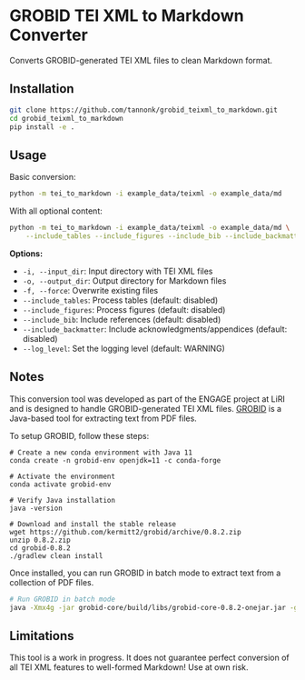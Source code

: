 # GROBID TEI XML to Markdown Converter

Converts GROBID-generated TEI XML files to clean Markdown format.

## Installation

```bash
git clone https://github.com/tannonk/grobid_teixml_to_markdown.git
cd grobid_teixml_to_markdown
pip install -e .
```

## Usage

Basic conversion:
```bash
python -m tei_to_markdown -i example_data/teixml -o example_data/md
```

With all optional content:
```bash
python -m tei_to_markdown -i example_data/teixml -o example_data/md \
    --include_tables --include_figures --include_bib --include_backmatter
```

**Options:**

- `-i, --input_dir`: Input directory with TEI XML files
- `-o, --output_dir`: Output directory for Markdown files  
- `-f, --force`: Overwrite existing files
- `--include_tables`: Process tables (default: disabled)
- `--include_figures`: Process figures (default: disabled)
- `--include_bib`: Include references (default: disabled)
- `--include_backmatter`: Include acknowledgments/appendices (default: disabled)
- `--log_level`: Set the logging level (default: WARNING)

## Notes

This conversion tool was developed as part of the ENGAGE project at LiRI and is designed to handle GROBID-generated TEI XML files.
[GROBID](https://github.com/kermitt2/grobid) is a Java-based tool for extracting text from PDF files.

To setup GROBID, follow these steps:

```
# Create a new conda environment with Java 11
conda create -n grobid-env openjdk=11 -c conda-forge

# Activate the environment
conda activate grobid-env

# Verify Java installation
java -version

# Download and install the stable release
wget https://github.com/kermitt2/grobid/archive/0.8.2.zip
unzip 0.8.2.zip
cd grobid-0.8.2
./gradlew clean install
```

Once installed, you can run GROBID in batch mode to extract text from a collection of PDF files.

```bash
# Run GROBID in batch mode
java -Xmx4g -jar grobid-core/build/libs/grobid-core-0.8.2-onejar.jar -gH grobid-home -dIn example_data/pdf -dOut example_data/teixml -exe processFullText
```

## Limitations

This tool is a work in progress. It does not guarantee perfect conversion of all TEI XML features to well-formed Markdown! Use at own risk.
